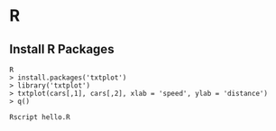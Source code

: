# R

## Install R Packages

```console
R
> install.packages('txtplot')
> library('txtplot')
> txtplot(cars[,1], cars[,2], xlab = 'speed', ylab = 'distance')
> q()
```

```console
Rscript hello.R
```